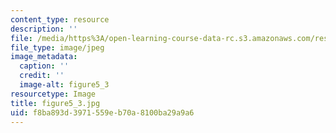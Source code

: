 ```yaml
---
content_type: resource
description: ''
file: /media/https%3A/open-learning-course-data-rc.s3.amazonaws.com/res-8-005-vibrations-and-waves-problem-solving-fall-2012/f8ba893d3971559eb70a8100ba29a9a6_figure5_3.jpg
file_type: image/jpeg
image_metadata:
  caption: ''
  credit: ''
  image-alt: figure5_3
resourcetype: Image
title: figure5_3.jpg
uid: f8ba893d-3971-559e-b70a-8100ba29a9a6
---
```

